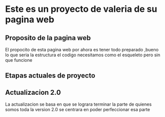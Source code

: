 # Este es un proyecto  de valeria de su pagina web
## Proposito de la pagina web
El propocito de esta pagina web por ahora es tener todo preparado ,bueno lo que seria la estructura el codigo necesitamos como el esqueleto pero sin que funcione 
## Etapas actuales de proyecto 
## Actualizacion 2.0
La actualizacion se basa en que se lograra terminar la parte de quienes somos toda la version 2.0 se centrara en poder perfeccionar esa parte 